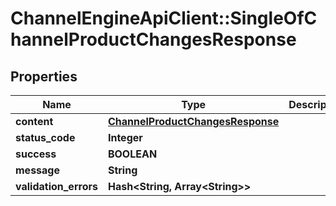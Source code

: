 # ChannelEngineApiClient::SingleOfChannelProductChangesResponse

## Properties
Name | Type | Description | Notes
------------ | ------------- | ------------- | -------------
**content** | [**ChannelProductChangesResponse**](ChannelProductChangesResponse.md) |  | [optional] 
**status_code** | **Integer** |  | [optional] 
**success** | **BOOLEAN** |  | [optional] 
**message** | **String** |  | [optional] 
**validation_errors** | **Hash&lt;String, Array&lt;String&gt;&gt;** |  | [optional] 


